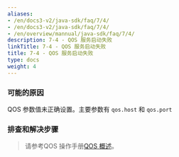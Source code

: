 ```yaml
---
aliases:
- /en/docs3-v2/java-sdk/faq/7/4/
- /en/docs3-v2/java-sdk/faq/7/4/
- /en/overview/mannual/java-sdk/faq/7/4/
description: 7-4 - QOS 服务启动失败
linkTitle: 7-4 - QOS 服务启动失败
title: 7-4 - QOS 服务启动失败
type: docs
weight: 4
---
```







### 可能的原因

QOS 参数值未正确设置。主要参数有 `qos.host` 和 `qos.port`

### 排查和解决步骤


> 请参考QOS 操作手册[QOS 概述](/en/overview/mannual/java-sdk/reference-manual/qos/overview/)。
